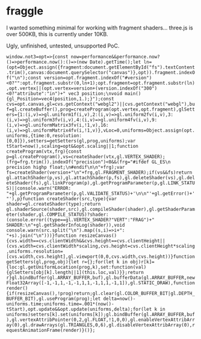 # fraggle

I wanted something minimal for working with fragment shaders... three.js is over 500KB, this is currently under 10KB.

Ugly, unfinished, untested, unsupported PoC.

`window.not3=opt=>{const now=performance&&performance.now?()=>performance.now():()=>(new Date).getTime();let ln=(opt=Object.assign({fragment:document.getElementById("fs").textContent.trim(),canvas:document.querySelector("canvas")},opt)).fragment.indexOf("\n");const version=opt.fragment.indexOf("#version")<0?"":opt.fragment.substr(0,ln+1);opt.fragment=opt.fragment.substr(ln),opt.vertex||(opt.vertex=version+(version.indexOf("300")<0?"attribute":"in")+" vec3 position;\nvoid main(){gl_Position=vec4(position,1.);}");const cvs=opt.canvas,gl=cvs.getContext("webgl2")||cvs.getContext("webgl"),buf=gl.createBuffer(),prog=createProgram(opt.vertex,opt.fragment),glSetters={1:(i,v)=>gl.uniform1f(i,v),2:(i,v)=>gl.uniform2fv(i,v),3:(i,v)=>gl.uniform3fv(i,v),4:(i,v)=>gl.uniform4fv(i,v),9:(i,v)=>gl.uniformMatrix3fv(i,!1,v),16:(i,v)=>gl.uniformMatrix4fv(i,!1,v)},vLoc=0,uniforms=Object.assign(opt.uniforms,{time:0,resolution:[0,0]}),setters=getSetters(gl,prog,uniforms);var tStart=now(),scaling=opt&&opt.scaling||1;function createProgram(vtx,frg){const p=gl.createProgram(),vs=createShader(vtx,gl.VERTEX_SHADER);(frg=frg.trim()).indexOf("precision")<0&&(frg="#ifdef GL_ES\n precision highp float;\n#endif\n\n"+frg);var fs=createShader(version+"\n"+frg,gl.FRAGMENT_SHADER);if(vs&&fs)return gl.attachShader(p,vs),gl.attachShader(p,fs),gl.deleteShader(vs),gl.deleteShader(fs),gl.linkProgram(p),gl.getProgramParameter(p,gl.LINK_STATUS)||console.warn("ERROR: "+gl.getProgramParameter(p,gl.VALIDATE_STATUS)+'\n\n"'+gl.getError()+'"'),p}function createShader(src,type){var shader=gl.createShader(type);return gl.shaderSource(shader,src),gl.compileShader(shader),gl.getShaderParameter(shader,gl.COMPILE_STATUS)?shader:(console.error((type==gl.VERTEX_SHADER?"VERT":"FRAG")+" SHADER:\n"+gl.getShaderInfoLog(shader)),void console.warn(src.split("\n").map((s,i)=>i+": "+s).join("\n")))}function resizeCanvas(){cvs.width==cvs.clientWidth&&cvs.height==cvs.clientHeight||(cvs.width=cvs.clientWidth*scaling,cvs.height=cvs.clientHeight*scaling,uniforms.resolution=[cvs.width,cvs.height],gl.viewport(0,0,cvs.width,cvs.height))}function getSetters(gl,prog,obj){let r={};for(let k in obj)r[k]={loc:gl.getUniformLocation(prog,k),set:function(val){glSetters[obj[k].length||1](this.loc,val)}};return r}gl.bindBuffer(gl.ARRAY_BUFFER,buf),gl.bufferData(gl.ARRAY_BUFFER,new Float32Array([-1,-1,1,-1,-1,1,1,-1,1,1,-1,1]),gl.STATIC_DRAW),function render(){if(resizeCanvas(),!prog)return;gl.clear(gl.COLOR_BUFFER_BIT|gl.DEPTH_BUFFER_BIT),gl.useProgram(prog);let delta=now()-uniforms.time;uniforms.time=.001*(now()-tStart),opt.update&&opt.update(uniforms,delta);for(let k in uniforms)setters[k].set(uniforms[k]);gl.bindBuffer(gl.ARRAY_BUFFER,buf),gl.vertexAttribPointer(0,2,gl.FLOAT,!1,0,0),gl.enableVertexAttribArray(0),gl.drawArrays(gl.TRIANGLES,0,6),gl.disableVertexAttribArray(0),requestAnimationFrame(render)}()};`
